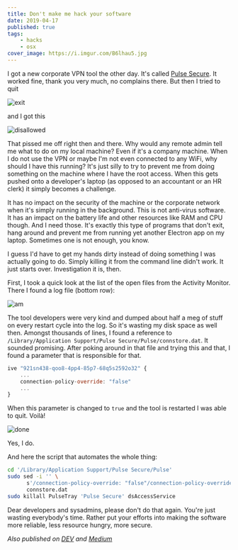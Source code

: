 ```yaml
---
title: Don't make me hack your software
date: 2019-04-17
published: true
tags:
    - hacks
    - osx
cover_image: https://i.imgur.com/B6lhau5.jpg
---
```


I got a new corporate VPN tool the other day. It's called [Pulse Secure](https://www.pulsesecure.net/). It worked fine, thank you very much, no complains there. But then I tried to quit

![exit](https://i.imgur.com/Nf6gDQ1.png)

and I got this

![disallowed](https://i.imgur.com/f8rI72s.png)

That pissed me off right then and there. Why would any remote admin tell me what to do on my local machine? Even if it's a company machine. When I do not use the VPN or maybe I'm not even connected to any WiFi, why should I have this running? It's just silly to try to prevent me from doing something on the machine where I have the root access. When this gets pushed onto a developer's laptop (as opposed to an accountant or an HR clerk) it simply becomes a challenge.

It has no impact on the security of the machine or the corporate network when it's simply running in the background. This is not anti-virus software. It has an impact on the battery life and other resources like RAM and CPU though. And I need those. It's exactly this type of programs that don't exit, hang around and prevent me from running yet another Electron app on my laptop. Sometimes one is not enough, you know.

I guess I'd have to get my hands dirty instead of doing something I was actually going to do. Simply killing it from the command line didn't work. It just starts over. Investigation it is, then.

First, I took a quick look at the list of the open files from the Activity Monitor. There I found a log file (bottom row):

![am](https://i.imgur.com/2g86MNQ.png)

The tool developers were very kind and dumped about half a meg of stuff on every restart cycle into the log. So it's wasting my disk space as well then. Amongst thousands of lines, I found a reference to `/Library/Application Support/Pulse Secure/Pulse/connstore.dat`. It sounded promising. After poking around in that file and trying this and that, I found a parameter that is responsible for that.

```js
ive "921sn438-qoo8-4pp4-85p7-68q5s2592o32" {
    ...
    connection-policy-override: "false"
    ...
}
```

When this parameter is changed to `true` and the tool is restarted I was able to quit. Voilà!

![done](https://i.imgur.com/xfEeC0C.png)

Yes, I do.

And here the script that automates the whole thing:

```bash
cd '/Library/Application Support/Pulse Secure/Pulse'
sudo sed -i '' \
      s'/connection-policy-override: "false"/connection-policy-override: "true"/' \
      connstore.dat
sudo killall PulseTray 'Pulse Secure' dsAccessService
```

Dear developers and sysadmins, please don't do that again. You're just wasting everybody's time. Rather put your efforts into making the software more reliable, less resource hungry, more secure.

*Also published on [DEV](https://dev.to/detunized/don-t-make-me-hack-your-software-2k8d) and [Medium](https://medium.com/@detunized/dont-make-me-hack-your-software-36116de3c4d2)*
